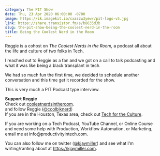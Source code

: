 ```yaml
---
category: The PIT Show
date: Thu, 23 Apr 2020 06:00:00 -0700
image: https://ik.imagekit.io/cxazzw3yew//pit-logo-v5.jpg
link: https://share.transistor.fm/s/b8635d3b
slug: the-pit-show-being-the-coolest-nerd-in-the-room
title: Being the Coolest Nerd in the Room
---
```


<p>Reggie is a cohost on <em>The Coolest Nerds in the Room, </em>a podcast all about the life and culture of two folks in Tech.</p><p>I reached out to Reggie as a fan and we got on a call to talk podcasting and what it was like being a black transplant in tech. </p><p>We had so much fun the first time, we decided to schedule another conversation and this time get it recorded for the show.</p><p>This is very much a PIT Podcast type interview.</p><p><strong>Support Reggie<br /></strong>Check out <a href="https://coolestnerdsintheroom.com">coolestnerdsintheroom</a>.<br />and follow Reggie (<a href="https://twitter.com/coolblknerd">@coolblknerd</a>)<br />If you are in the Houston, Texas area, check out <a href="https://techfortheculture.com">Tech for the Culture</a>.</p><p>If you are working on a Tech Podcast, YouTube Channel, or Online Course and need some help with Production, Workflow Automation, or Marketing, email me at info@productivityintech.com.</p><p>You can also follow me on twitter (<a href="https://twitter.com/kjaymiller">@kjaymiller</a>) and see what I'm writing/ranting about at <a href="https://kjaymiller.com">https://kjaymiller.com</a>.</p>